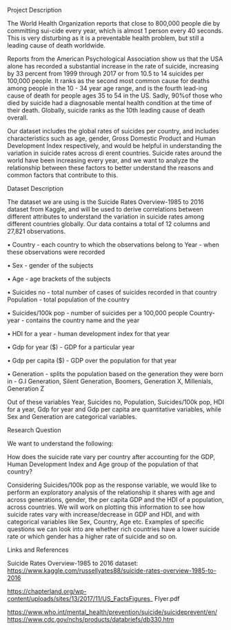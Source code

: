 Project Description

The World Health Organization reports that close to 800,000 people die by committing sui-cide every year, which is almost 1 person every 40 seconds. This is very disturbing as it is a preventable health problem, but still a leading cause of death worldwide.

Reports from the American Psychological Association show us that the USA alone has recorded a substantial increase in the rate of suicide, increasing by 33 percent from 1999 through 2017 or from 10.5 to 14 suicides per 100,000 people. It ranks as the second most common cause for deaths among people in the 10 - 34 year age range, and is the fourth lead-ing cause of death for people ages 35 to 54 in the US. Sadly, 90%of those who died by suicide had a diagnosable mental health condition at the time of their death. Globally, suicide ranks as the 10th leading cause of death overall.

Our dataset includes the global rates of suicides per country, and includes characteristics such as age, gender, Gross Domestic Product and Human Development Index respectively, and would be helpful in understanding the variation in suicide rates across di erent countries. Suicide rates around the world have been increasing every year, and we want to analyze the relationship between these factors to better understand the reasons and common factors that contribute to this.



Dataset Description

The dataset we are using is the Suicide Rates Overview-1985 to 2016 dataset from Kaggle, and will be used to derive correlations between different attributes to understand the variation in suicide rates among different countries globally. Our data contains a total of 12 columns and 27,821 observations.

•	Country - each country to which the observations belong to Year - when these observations were recorded

•	Sex - gender of the subjects

•	Age - age brackets of the subjects

•	Suicides no - total number of cases of suicides recorded in that country Population - total population of the country

•	Suicides/100k pop - number of suicides per a 100,000 people Country-year - contains the country name and the year

•	HDI for a year - human development index for that year

•	Gdp for year ($) - GDP for a particular year

•	Gdp per capita ($) - GDP over the population for that year

•	Generation - splits the population based on the generation they were born in - G.I Generation, Silent Generation, Boomers, Generation X, Millenials, Generation Z


Out of these variables Year, Suicides no, Population, Suicides/100k pop, HDI for a year, Gdp for year and Gdp per capita are quantitative variables, while Sex and Generation are categorical variables.
 
Research Question

We want to understand the following:

How does the suicide rate vary per country after accounting for the GDP, Human Development Index and Age group of the population of that country?

Considering Suicides/100k pop as the response variable, we would like to perform an exploratory analysis of the relationship it shares with age and across generations, gender, the per capita GDP and the HDI of a population, across countries. We will work on plotting this information to see how suicide rates vary with increase/decrease in GDP and HDI, and with categorical variables like Sex, Country, Age etc. Examples of specific questions we can look into are whether rich countries have a lower suicide rate or which gender has a higher rate of suicide and so on.

Links and References

Suicide Rates Overview-1985 to 2016 dataset: https://www.kaggle.com/russellyates88/suicide-rates-overview-1985-to-2016

https://chapterland.org/wp-content/uploads/sites/13/2017/11/US_FactsFigures_ Flyer.pdf

https://www.who.int/mental_health/prevention/suicide/suicideprevent/en/ https://www.cdc.gov/nchs/products/databriefs/db330.htm


